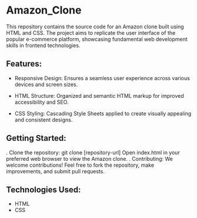 # Amazon_Clone
This repository contains the source code for an Amazon clone built using HTML and CSS. The project aims to replicate the user interface of the popular e-commerce platform, showcasing fundamental web development skills in frontend technologies.
 ## Features:
 * Responsive Design: Ensures a seamless user experience across various devices and screen sizes.

 * HTML Structure: Organized and semantic HTML markup for improved accessibility and SEO.

 * CSS Styling: Cascading Style Sheets applied to create visually appealing and consistent designs.

 ## Getting Started:
. Clone the repository: git clone [repository-url]
 Open index.html in your preferred web browser to view the Amazon clone.
. Contributing:
We welcome contributions! Feel free to fork the repository, make improvements, and submit pull requests.

## Technologies Used:
* HTML
* CSS
